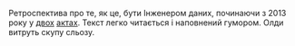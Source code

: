 Ретроспектива про те, як це, бути Інженером даних, починаючи з 2013 року у [двох](https://mehdio.substack.com/p/10-lessons-learned-in-10-years-of) [актах](https://mehdio.substack.com/p/10-lessons-learned-in-10-years-of-c34). Текст легко читається і наповнений гумором. Олди витруть скупу сльозу.
